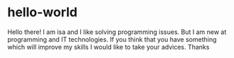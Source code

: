 # hello-world

Hello there! I am isa and I like solving programming issues. But I am new at programming and IT technologies. If you think that you have something which will improve my skills I would like to take your advices. Thanks

